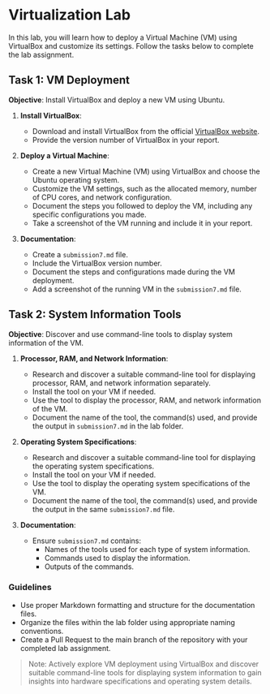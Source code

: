 # Virtualization Lab

In this lab, you will learn how to deploy a Virtual Machine (VM) using VirtualBox and customize its settings. Follow the tasks below to complete the lab assignment.

## Task 1: VM Deployment

**Objective**: Install VirtualBox and deploy a new VM using Ubuntu.

1. **Install VirtualBox**:
   - Download and install VirtualBox from the official [VirtualBox website](https://www.virtualbox.org/).
   - Provide the version number of VirtualBox in your report.

2. **Deploy a Virtual Machine**:
   - Create a new Virtual Machine (VM) using VirtualBox and choose the Ubuntu operating system.
   - Customize the VM settings, such as the allocated memory, number of CPU cores, and network configuration.
   - Document the steps you followed to deploy the VM, including any specific configurations you made.
   - Take a screenshot of the VM running and include it in your report.

3. **Documentation**:
   - Create a `submission7.md` file.
   - Include the VirtualBox version number.
   - Document the steps and configurations made during the VM deployment.
   - Add a screenshot of the running VM in the `submission7.md` file.

## Task 2: System Information Tools

**Objective**: Discover and use command-line tools to display system information of the VM.

1. **Processor, RAM, and Network Information**:
   - Research and discover a suitable command-line tool for displaying processor, RAM, and network information separately.
   - Install the tool on your VM if needed.
   - Use the tool to display the processor, RAM, and network information of the VM.
   - Document the name of the tool, the command(s) used, and provide the output in `submission7.md` in the lab folder.

2. **Operating System Specifications**:
   - Research and discover a suitable command-line tool for displaying the operating system specifications.
   - Install the tool on your VM if needed.
   - Use the tool to display the operating system specifications of the VM.
   - Document the name of the tool, the command(s) used, and provide the output in the same `submission7.md` file.

3. **Documentation**:
   - Ensure `submission7.md` contains:
     - Names of the tools used for each type of system information.
     - Commands used to display the information.
     - Outputs of the commands.

### Guidelines

- Use proper Markdown formatting and structure for the documentation files.
- Organize the files within the lab folder using appropriate naming conventions.
- Create a Pull Request to the main branch of the repository with your completed lab assignment.

> Note: Actively explore VM deployment using VirtualBox and discover suitable command-line tools for displaying system information to gain insights into hardware specifications and operating system details.